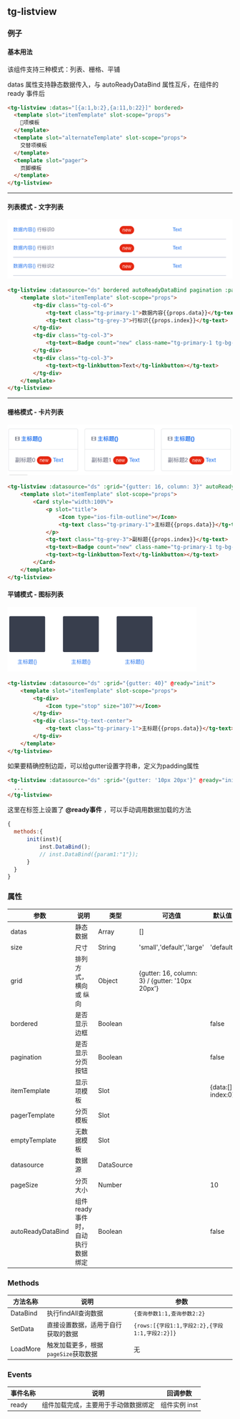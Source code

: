 ## tg-listview

### 例子

#### 基本用法

该组件支持三种模式：列表、栅格、平铺

datas 属性支持静态数据传入，与 autoReadyDataBind 属性互斥，在组件的 ready 事件后

```html
<tg-listview :datas="[{a:1,b:2},{a:11,b:22}]" bordered>
  <template slot="itemTemplate" slot-scope="props">
    项模板
  </template>
  <template slot="alternateTemplate" slot-scope="props">
    交替项模板
  </template>
  <template slot="pager">
    页脚模板
  </template>
</tg-listview>
```

---

#### 列表模式 - 文字列表

![文字列表](/static/md/listview-list.png)

```html
<tg-listview :datasource="ds" bordered autoReadyDataBind pagination :page-size="20">
    <template slot="itemTemplate" slot-scope="props">
        <tg-div class="tg-col-6">
            <tg-text class="tg-primary-1">数据内容{{props.data}}</tg-text>
            <tg-text class="tg-grey-3">行标识{{props.index}}</tg-text>
        </tg-div>
        <tg-div class="tg-col-3">
            <tg-text><Badge count="new" class-name="tg-primary-1 tg-bg-white tg-br-primary-1"></Badge></tg-text>
        </tg-div>
        <tg-div class="tg-col-3">
            <tg-text><tg-linkbutton>Text</tg-linkbutton></tg-text>
        </tg-div>
    </template>
</tg-listview>
```

---

#### 栅格模式 - 卡片列表

![卡片列表](/static/md/listview-card.png)

```html
<tg-listview :datasource="ds" :grid="{gutter: 16, column: 3}" autoReadyDataBind>
    <template slot="itemTemplate" slot-scope="props">
        <Card style="width:100%">
            <p slot="title">
                <Icon type="ios-film-outline"></Icon>
                <tg-text class="tg-primary-1">主标题{{props.data}}</tg-text>
            </p>
            <tg-text class="tg-grey-3">副标题{{props.index}}</tg-text>
            <tg-text><Badge count="new" class-name="tg-primary-1 tg-bg-white tg-br-primary-1"></Badge></tg-text>
            <tg-text><tg-linkbutton>Text</tg-linkbutton></tg-text>
        </Card>
    </template>
</tg-listview>
```

#### 平铺模式 - 图标列表

![图标列表](/static/md/listview-icon.png)

```html
<tg-listview :datasource="ds" :grid="{gutter: 40}" @ready="init">
    <template slot="itemTemplate" slot-scope="props">
        <tg-div>
            <Icon type="stop" size="107"></Icon>
        </tg-div>
        <tg-div class="tg-text-center">
            <tg-text class="tg-primary-1">主标题{{props.data}}</tg-text>
        </tg-div>
    </template>
</tg-listview>
```

如果要精确控制边距，可以给gutter设置字符串，定义为padding属性
```html
<tg-listview :datasource="ds" :grid="{gutter: '10px 20px'}" @ready="init">
  ...
</tg-listview>
```
这里在标签上设置了 **@ready事件** ，可以手动调用数据加载的方法
```js
{
  methods:{
      init(inst){
          inst.DataBind();
          // inst.DataBind({param1:"1"});
      }
  }
}
```

### 属性
| 参数 | 说明 | 类型 | 可选值 | 默认值 |
|------|-------|---------|-------|--------|
| datas | 静态数据 | Array | [] |  |
| size | 尺寸 | String | 'small','default','large' | 'default' |
| grid | 排列方式，横向 或 纵向 | Object | {gutter: 16, column: 3} / {gutter: '10px 20px'} |  |
| bordered | 是否显示边框 | Boolean | | false |
| pagination | 是否显示分页按钮 | Boolean | | false |
| itemTemplate | 显示项模板 | Slot |  | {data:[], index:0} |
| pagerTemplate | 分页模板 | Slot |  |  |
| emptyTemplate | 无数据模板 | Slot |  |  |
| datasource | 数据源 | DataSource | | |
| pageSize | 分页大小 | Number |  | 10 |
| autoReadyDataBind | 组件ready事件时，自动执行数据绑定 | Boolean | | false |

### Methods
| 方法名称 | 说明 | 参数 |
|---------- |-------- |---------- |
| DataBind  | 执行findAll查询数据 | `{查询参数1:1,查询参数2:2}`  |
| SetData  | 直接设置数据，适用于自行获取的数据 | `{rows:[{字段1:1,字段2:2},{字段1:1,字段2:2}]}`  |
| LoadMore  | 触发加载更多，根据`pageSize`获取数据 | 无  |

### Events
| 事件名称 | 说明 | 回调参数 |
|---------- |-------- |---------- |
| ready  | 组件加载完成，主要用于手动做数据绑定 | 组件实例 inst  |
